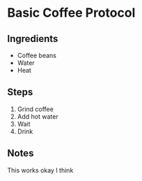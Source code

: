 # Basic Coffee Protocol

## Ingredients
- Coffee beans
- Water
- Heat

## Steps
1. Grind coffee
2. Add hot water
3. Wait
4. Drink

## Notes
This works okay I think